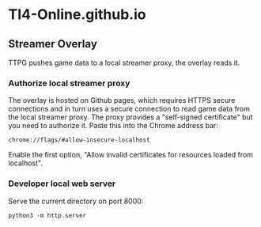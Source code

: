 # TI4-Online.github.io

## Streamer Overlay

TTPG pushes game data to a local streamer proxy, the overlay reads it.

### Authorize local streamer proxy

The overlay is hosted on Github pages, which requires HTTPS secure connections and in turn uses a secure connection to read game data from the local streamer proxy. The proxy provides a "self-signed certificate" but you need to authorize it. Paste this into the Chrome address bar:

`chrome://flags/#allow-insecure-localhost`

Enable the first option, "Allow invalid certificates for resources loaded from localhost".

### Developer local web server

Serve the current directory on port 8000:

`python3 -m http.server`
